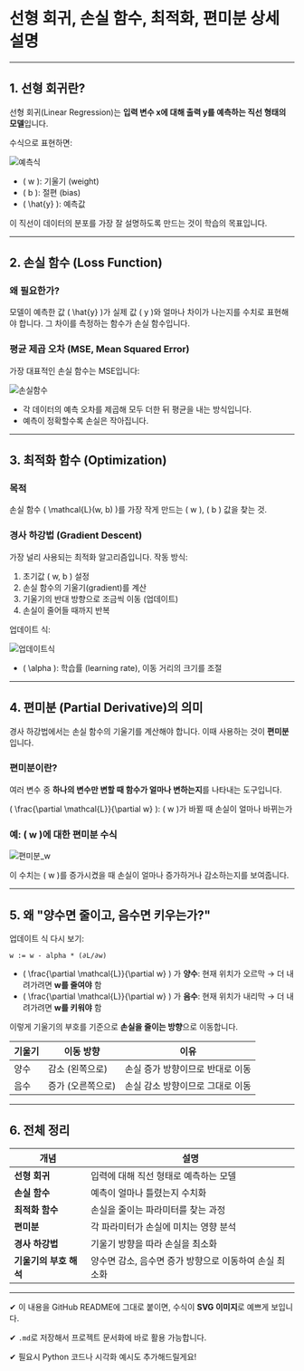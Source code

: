 # 선형 회귀, 손실 함수, 최적화, 편미분 상세 설명

---

## 1. 선형 회귀란?

선형 회귀(Linear Regression)는 **입력 변수 x에 대해 출력 y를 예측하는 직선 형태의 모델**입니다. 

수식으로 표현하면:

![예측식](https://latex.codecogs.com/svg.image?%5Chat%7By%7D%20%3D%20wx%20%2B%20b)

- \( w \): 기울기 (weight)
- \( b \): 절편 (bias)
- \( \hat{y} \): 예측값

이 직선이 데이터의 분포를 가장 잘 설명하도록 만드는 것이 학습의 목표입니다.

---

## 2. 손실 함수 (Loss Function)

### 왜 필요한가?

모델이 예측한 값 \( \hat{y} \)가 실제 값 \( y \)와 얼마나 차이가 나는지를 수치로 표현해야 합니다. 그 차이를 측정하는 함수가 손실 함수입니다.

### 평균 제곱 오차 (MSE, Mean Squared Error)

가장 대표적인 손실 함수는 MSE입니다:

![손실함수](https://latex.codecogs.com/svg.image?%5Cmathcal%7BL%7D(w%2C%20b)%20%3D%20%5Cfrac%7B1%7D%7Bn%7D%20%5Csum_%7Bi%3D1%7D%5E%7Bn%7D%20(y_i%20-%20%5Chat%7By%7D_i)%5E2%20%3D%20%5Cfrac%7B1%7D%7Bn%7D%20%5Csum_%7Bi%3D1%7D%5E%7Bn%7D%20(y_i%20-%20(wx_i%20%2B%20b))%5E2)

- 각 데이터의 예측 오차를 제곱해 모두 더한 뒤 평균을 내는 방식입니다.
- 예측이 정확할수록 손실은 작아집니다.

---

## 3. 최적화 함수 (Optimization)

### 목적

손실 함수 \( \mathcal{L}(w, b) \)를 가장 작게 만드는 \( w \), \( b \) 값을 찾는 것.

### 경사 하강법 (Gradient Descent)

가장 널리 사용되는 최적화 알고리즘입니다. 작동 방식:

1. 초기값 \( w, b \) 설정
2. 손실 함수의 기울기(gradient)를 계산
3. 기울기의 반대 방향으로 조금씩 이동 (업데이트)
4. 손실이 줄어들 때까지 반복

업데이트 식:

![업데이트식](https://latex.codecogs.com/svg.image?w%20%3A%3D%20w%20-%20%5Calpha%20%5Ccdot%20%5Cfrac%7B%5Cpartial%20%5Cmathcal%7BL%7D%7D%7B%5Cpartial%20w%7D)

- \( \alpha \): 학습률 (learning rate), 이동 거리의 크기를 조절

---

## 4. 편미분 (Partial Derivative)의 의미

경사 하강법에서는 손실 함수의 기울기를 계산해야 합니다. 
이때 사용하는 것이 **편미분**입니다.

### 편미분이란?

여러 변수 중 **하나의 변수만 변할 때 함수가 얼마나 변하는지**를 나타내는 도구입니다.

\( \frac{\partial \mathcal{L}}{\partial w} \): \( w \)가 바뀔 때 손실이 얼마나 바뀌는가

### 예: \( w \)에 대한 편미분 수식

![편미분_w](https://latex.codecogs.com/svg.image?%5Cfrac%7B%5Cpartial%20%5Cmathcal%7BL%7D%7D%7B%5Cpartial%20w%7D%20%3D%20-%5Cfrac%7B2%7D%7Bn%7D%20%5Csum%20x_i%20(y_i%20-%20%5Chat%7By%7D_i))

이 수치는 \( w \)를 증가시켰을 때 손실이 얼마나 증가하거나 감소하는지를 보여줍니다.

---

## 5. 왜 "양수면 줄이고, 음수면 키우는가?"

업데이트 식 다시 보기:

```text
w := w - alpha * (∂L/∂w)
```

- \( \frac{\partial \mathcal{L}}{\partial w} \) 가 **양수**: 현재 위치가 오르막 → 더 내려가려면 **w를 줄여야** 함
- \( \frac{\partial \mathcal{L}}{\partial w} \) 가 **음수**: 현재 위치가 내리막 → 더 내려가려면 **w를 키워야** 함

이렇게 기울기의 부호를 기준으로 **손실을 줄이는 방향**으로 이동합니다.

| 기울기 | 이동 방향 | 이유 |
|--------|------------|------|
| 양수  | 감소 (왼쪽으로) | 손실 증가 방향이므로 반대로 이동 |
| 음수  | 증가 (오른쪽으로) | 손실 감소 방향이므로 그대로 이동 |

---

## 6. 전체 정리

| 개념 | 설명 |
|------|------|
| **선형 회귀** | 입력에 대해 직선 형태로 예측하는 모델 |
| **손실 함수** | 예측이 얼마나 틀렸는지 수치화 |
| **최적화 함수** | 손실을 줄이는 파라미터를 찾는 과정 |
| **편미분** | 각 파라미터가 손실에 미치는 영향 분석 |
| **경사 하강법** | 기울기 방향을 따라 손실을 최소화 |
| **기울기의 부호 해석** | 양수면 감소, 음수면 증가 방향으로 이동하여 손실 최소화 |

---

✔ 이 내용을 GitHub README에 그대로 붙이면, 수식이 **SVG 이미지**로 예쁘게 보입니다.

✔ `.md`로 저장해서 프로젝트 문서화에 바로 활용 가능합니다.

✔ 필요시 Python 코드나 시각화 예시도 추가해드릴게요!

